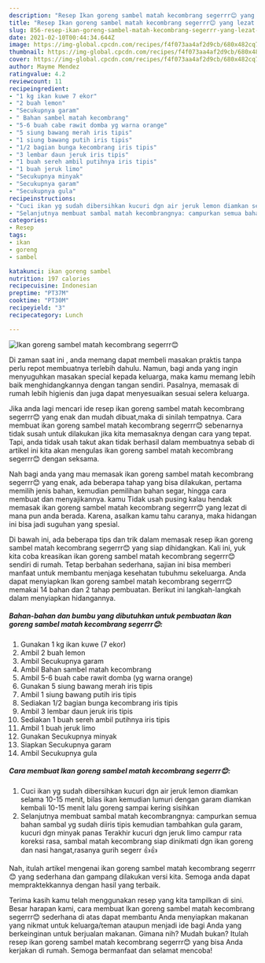 ```yaml
---
description: "Resep Ikan goreng sambel matah kecombrang segerrr😊 yang lezat dan Mudah Dibuat"
title: "Resep Ikan goreng sambel matah kecombrang segerrr😊 yang lezat dan Mudah Dibuat"
slug: 856-resep-ikan-goreng-sambel-matah-kecombrang-segerrr-yang-lezat-dan-mudah-dibuat
date: 2021-02-10T00:44:34.644Z
image: https://img-global.cpcdn.com/recipes/f4f073aa4af2d9cb/680x482cq70/ikan-goreng-sambel-matah-kecombrang-segerrr😊-foto-resep-utama.jpg
thumbnail: https://img-global.cpcdn.com/recipes/f4f073aa4af2d9cb/680x482cq70/ikan-goreng-sambel-matah-kecombrang-segerrr😊-foto-resep-utama.jpg
cover: https://img-global.cpcdn.com/recipes/f4f073aa4af2d9cb/680x482cq70/ikan-goreng-sambel-matah-kecombrang-segerrr😊-foto-resep-utama.jpg
author: Mayme Mendez
ratingvalue: 4.2
reviewcount: 11
recipeingredient:
- "1 kg ikan kuwe 7 ekor"
- "2 buah lemon"
- "Secukupnya garam"
- " Bahan sambel matah kecombrang"
- "5-6 buah cabe rawit domba yg warna orange"
- "5 siung bawang merah iris tipis"
- "1 siung bawang putih iris tipis"
- "1/2 bagian bunga kecombrang iris tipis"
- "3 lembar daun jeruk iris tipis"
- "1 buah sereh ambil putihnya iris tipis"
- "1 buah jeruk limo"
- "Secukupnya minyak"
- "Secukupnya garam"
- "Secukupnya gula"
recipeinstructions:
- "Cuci ikan yg sudah dibersihkan kucuri dgn air jeruk lemon diamkan selama 10-15 menit, bilas ikan kemudian lumuri dengan garam diamkan kembali 10-15 menit lalu goreng sampai kering sisihkan"
- "Selanjutnya membuat sambal matah kecombrangnya: campurkan semua bahan sambal yg sudah diiris tipis kemudian tambahkan gula garam, kucuri dgn minyak panas Terakhir kucuri dgn jeruk limo campur rata koreksi rasa, sambal matah kecombrang siap dinikmati dgn ikan goreng dan nasi hangat,rasanya gurih segerr 👍👍"
categories:
- Resep
tags:
- ikan
- goreng
- sambel

katakunci: ikan goreng sambel 
nutrition: 197 calories
recipecuisine: Indonesian
preptime: "PT37M"
cooktime: "PT30M"
recipeyield: "3"
recipecategory: Lunch

---
```



![Ikan goreng sambel matah kecombrang segerrr😊](https://img-global.cpcdn.com/recipes/f4f073aa4af2d9cb/680x482cq70/ikan-goreng-sambel-matah-kecombrang-segerrr😊-foto-resep-utama.jpg)

Di zaman  saat ini , anda memang dapat membeli masakan praktis tanpa perlu repot membuatnya terlebih dahulu. Namun, bagi anda yang ingin menyuguhkan masakan special kepada keluarga, maka kamu memang lebih baik menghidangkannya dengan tangan sendiri. Pasalnya, memasak di rumah lebih higienis dan juga dapat menyesuaikan sesuai selera keluarga.

Jika anda lagi mencari ide resep ikan goreng sambel matah kecombrang segerrr😊 yang enak dan mudah dibuat,maka di sinilah tempatnya. Cara membuat ikan goreng sambel matah kecombrang segerrr😊  sebenarnya tidak susah untuk dilakukan jika kita memasaknya dengan cara yang tepat. Tapi, anda tidak usah takut akan tidak berhasil dalam membuatnya 
sebab di artikel ini kita akan mengulas ikan goreng sambel matah kecombrang segerrr😊 dengan seksama.  



Nah bagi anda yang mau memasak ikan goreng sambel matah kecombrang segerrr😊 yang enak, ada beberapa tahap yang bisa dilakukan, pertama memilih jenis bahan, kemudian pemilihan bahan segar, hingga cara membuat dan menyajikannya. kamu Tidak usah pusing kalau hendak memasak ikan goreng sambel matah kecombrang segerrr😊 yang lezat di mana pun anda berada. Karena, asalkan kamu  tahu caranya, maka hidangan ini bisa jadi suguhan yang spesial.

Di bawah ini, ada beberapa tips dan trik dalam memasak resep ikan goreng sambel matah kecombrang segerrr😊 yang siap dihidangkan. Kali ini, yuk kita coba kreasikan ikan goreng sambel matah kecombrang segerrr😊 sendiri di rumah. Tetap berbahan sederhana, sajian ini bisa memberi manfaat untuk membantu menjaga kesehatan tubuhmu sekeluarga. Anda dapat menyiapkan Ikan goreng sambel matah kecombrang segerrr😊 memakai 14 bahan dan 2 tahap pembuatan. Berikut ini langkah-langkah dalam menyiapkan hidangannya.

<!--inarticleads1-->

##### Bahan-bahan dan bumbu yang dibutuhkan untuk pembuatan Ikan goreng sambel matah kecombrang segerrr😊:

1. Gunakan 1 kg ikan kuwe (7 ekor)
1. Ambil 2 buah lemon
1. Ambil Secukupnya garam
1. Ambil  Bahan sambel matah kecombrang
1. Ambil 5-6 buah cabe rawit domba (yg warna orange)
1. Gunakan 5 siung bawang merah iris tipis
1. Ambil 1 siung bawang putih iris tipis
1. Sediakan 1/2 bagian bunga kecombrang iris tipis
1. Ambil 3 lembar daun jeruk iris tipis
1. Sediakan 1 buah sereh ambil putihnya iris tipis
1. Ambil 1 buah jeruk limo
1. Gunakan Secukupnya minyak
1. Siapkan Secukupnya garam
1. Ambil Secukupnya gula




<!--inarticleads2-->

##### Cara membuat Ikan goreng sambel matah kecombrang segerrr😊:

1. Cuci ikan yg sudah dibersihkan kucuri dgn air jeruk lemon diamkan selama 10-15 menit, bilas ikan kemudian lumuri dengan garam diamkan kembali 10-15 menit lalu goreng sampai kering sisihkan
1. Selanjutnya membuat sambal matah kecombrangnya: campurkan semua bahan sambal yg sudah diiris tipis kemudian tambahkan gula garam, kucuri dgn minyak panas Terakhir kucuri dgn jeruk limo campur rata koreksi rasa, sambal matah kecombrang siap dinikmati dgn ikan goreng dan nasi hangat,rasanya gurih segerr 👍👍




Nah, itulah artikel mengenai  ikan goreng sambel matah kecombrang segerrr😊  yang sederhana dan gampang dilakukan versi kita. Semoga anda dapat mempraktekkannya dengan hasil yang terbaik. 

Terima kasih kamu telah menggunakan resep yang kita tampilkan di sini. Besar harapan kami, cara membuat  Ikan goreng sambel matah kecombrang segerrr😊 sederhana di atas dapat membantu Anda menyiapkan makanan yang nikmat untuk keluarga/teman ataupun menjadi ide bagi Anda yang berkeinginan untuk berjualan makanan. Gimana nih? Mudah bukan? Itulah resep ikan goreng sambel matah kecombrang segerrr😊 yang bisa Anda kerjakan di rumah. Semoga bermanfaat dan selamat mencoba!

